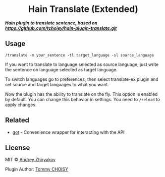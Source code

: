 <h1 align="center">
	Hain Translate (Extended)
</h1>

***Hain plugin to translate sentence, based on https://github.com/tchoisy/hain-plugin-translate.git***

## Usage

```
/translate -m your_sentence -tl target_language -sl source_language
```

If you want to translate to language selected as source language, just write the sentence on language selected as target language.

To switch languages go to preferences, then select translate-ex plugin and set source and target languages to what you want.

Now the plugin has the ability to translate on the fly. This option is enabled by default. You can change this behavior in settings. You need to  ```/reload``` to apply changes.

## Related

- [got](https://github.com/sindresorhus/got) - Convenience wrapper for interacting with the API



## License

MIT © [Andrey Zhiryakov](https://github.com/Andrey-Zhiryakov)

Plugin Author: [Tommy CHOISY](https://github.com/tchoisy/)

